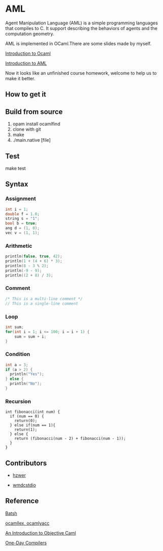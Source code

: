 # AML

Agent Manipulation Language (AML) is a simple programming languages that compiles to C. It support describing the behaviors of agents and the computation geometry.

AML is implemented in OCaml.There are some slides made by myself.

[Introduction to Ocaml](https://drive.google.com/file/d/1EE53Btye7TAuW0bBTSjNVrvH-40I1ifR/view?usp=sharing)

[Introduction to AML](https://drive.google.com/file/d/1BtA4K1q3Tp2fpJ_MfmQF-BdTkDTEem14/view?usp=sharing)

Now it looks like an unfinished course homework, welcome to help us to make it better.

## How to get it

## Build from source

1. opam install ocamlfind
2. clone with git
3. make
4. ./main.native [file]

## Test

make test

## Syntax

### Assignment
```c
int i = 1;
double f = 1.0;
string s = "1";
bool b = true;
ang d = (1, 0);
vec v = (1, 1);
```

### Arithmetic
```c
println(false, true, 42);
println(1 + (4 + 6) * 3);
println(8 - 3 % 2);
println(-9 - 9);
println((2 + 8) / 3);
```

### Comment
```c
/* This is a multi-line comment */
// This is a single-line comment
```

### Loop
```c
int sum;
for(int i = 1; i <= 100; i = i + 1) {
    sum = sum + i;
}
```

### Condition
```c
int a = 3;
if (a > 2) {
  println("Yes");
} else {
  println("No");
}
```

### Recursion

```
int fibonacci(int num) {
  if (num == 0) {
    return(0);
  } else if(num == 1){
    return(1);
  } else {
    return (fibonacci(num - 2) + fibonacci(num - 1));
  }
}
```
## Contributors
* [hzwer](https://github.com/hzwer)

* [wmdcstdio](https://github.com/wmdcstdio)

## Reference

[Batsh](https://github.com/BYVoid/Batsh)

[ocamllex, ocamlyacc](http://caml.inria.fr/pub/docs/manual-ocaml/lexyacc.html)

[An Introduction to Objective Caml](http://www1.cs.columbia.edu/~sedwards/classes/2014/w4115-fall/ocaml.pdf)

[One-Day Compilers](http://venge.net/graydon/talks/mkc/html/index.html)
